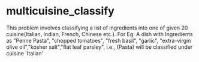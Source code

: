 # multicuisine_classify
This problem involves classifying a list of ingredients into one of given 20 cuisine(Italian, Indian, French, Chinese etc.). For Eg: A dish with Ingredients as "Penne Pasta", "chopped tomatoes", "fresh basil", "garlic", "extra-virgin olive oil","kosher salt","flat leaf parsley", i.e., (Pasta) will be classified under cuisine 'Italian'
